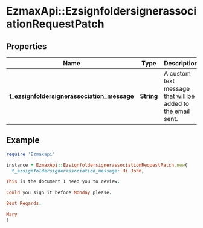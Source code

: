 # EzmaxApi::EzsignfoldersignerassociationRequestPatch

## Properties

| Name | Type | Description | Notes |
| ---- | ---- | ----------- | ----- |
| **t_ezsignfoldersignerassociation_message** | **String** | A custom text message that will be added to the email sent. | [optional] |

## Example

```ruby
require 'Ezmaxapi'

instance = EzmaxApi::EzsignfoldersignerassociationRequestPatch.new(
  t_ezsignfoldersignerassociation_message: Hi John,

This is the document I need you to review.

Could you sign it before Monday please.

Best Regards.

Mary
)
```

